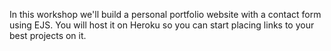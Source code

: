 In this workshop we'll build a personal portfolio website with a contact form using EJS. 
You will host it on Heroku so you can start placing links to your best projects on it.